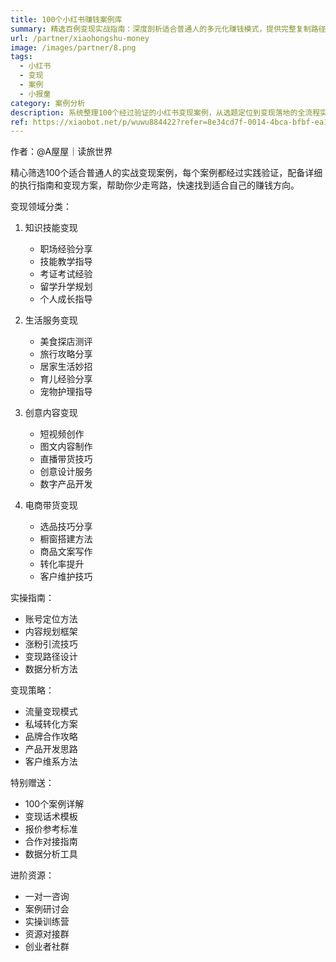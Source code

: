 ```yaml
---
title: 100个小红书赚钱案例库
summary: 精选百例变现实战指南：深度剖析适合普通人的多元化赚钱模式，提供完整复制路径与执行方案
url: /partner/xiaohongshu-money
image: /images/partner/8.png
tags:
  - 小红书
  - 变现
  - 案例
  - 小报童
category: 案例分析
description: 系统整理100个经过验证的小红书变现案例，从选题定位到变现落地的全流程实操指南，助你快速找到适合的赚钱方向。
ref: https://xiaobot.net/p/wuwu884422?refer=8e34cd7f-0014-4bca-bfbf-ea155de7c005
---
```


作者：@A屋屋｜读旅世界

精心筛选100个适合普通人的实战变现案例，每个案例都经过实践验证，配备详细的执行指南和变现方案，帮助你少走弯路，快速找到适合自己的赚钱方向。

变现领域分类：

1. 知识技能变现
   - 职场经验分享
   - 技能教学指导
   - 考证考试经验
   - 留学升学规划
   - 个人成长指导

2. 生活服务变现
   - 美食探店测评
   - 旅行攻略分享
   - 居家生活妙招
   - 育儿经验分享
   - 宠物护理指导

3. 创意内容变现
   - 短视频创作
   - 图文内容制作
   - 直播带货技巧
   - 创意设计服务
   - 数字产品开发

4. 电商带货变现
   - 选品技巧分享
   - 橱窗搭建方法
   - 商品文案写作
   - 转化率提升
   - 客户维护技巧

实操指南：
- 账号定位方法
- 内容规划框架
- 涨粉引流技巧
- 变现路径设计
- 数据分析方法

变现策略：
- 流量变现模式
- 私域转化方案
- 品牌合作攻略
- 产品开发思路
- 客户维系方法

特别赠送：
- 100个案例详解
- 变现话术模板
- 报价参考标准
- 合作对接指南
- 数据分析工具

进阶资源：
- 一对一咨询
- 案例研讨会
- 实操训练营
- 资源对接群
- 创业者社群
